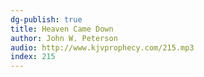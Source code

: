```yaml
---
dg-publish: true
title: Heaven Came Down
author: John W. Peterson
audio: http://www.kjvprophecy.com/215.mp3
index: 215
---
```



